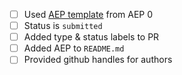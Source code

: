 <!--
See AEP 0 on how to submit new AEPs.
-->

 - [ ] Used [AEP template](../blob/master/000_aep_guidelines/aep_guidelines.md) from AEP 0
 - [ ] Status is `submitted`
 - [ ] Added type & status labels to PR
 - [ ] Added AEP to `README.md`
 - [ ] Provided github handles for authors
